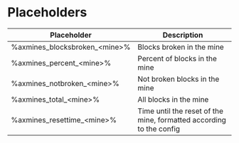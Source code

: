 # Placeholders

| Placeholder                      | Description                                                         |
|----------------------------------|---------------------------------------------------------------------|
| %axmines_blocksbroken_&lt;mine>% | Blocks broken in the mine                                           |
| %axmines_percent_&lt;mine>%      | Percent of blocks in the mine                                       |
| %axmines_notbroken_&lt;mine>%    | Not broken blocks in the mine                                       |
| %axmines_total_&lt;mine>%        | All blocks in the mine                                              |
| %axmines_resettime_&lt;mine>%    | Time until the reset of the mine, formatted according to the config |
